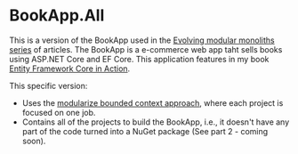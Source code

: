 # BookApp.All

This is a version of the BookApp used in the [Evolving modular monoliths series](https://www.thereformedprogrammer.net/evolving-modular-monoliths-1-an-architecture-for-net/) of articles. The BookApp is a e-commerce web app taht sells books using ASP.NET Core and EF Core. This application features in my book [Entity Framework Core in Action](https://bit.ly/EfCoreBook2).

This specific version:

- Uses the [modularize bounded context approach](https://www.thereformedprogrammer.net/evolving-modular-monoliths-1-an-architecture-for-net/#3-modularize-inside-a-bounded-context), where each project is focused on one job.
- Contains all of the projects to build the BookApp, i.e., it doesn't have any part of the code turned into a NuGet package (See part 2 - coming soon).


